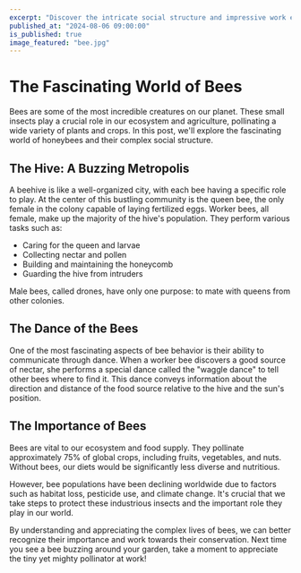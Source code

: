 ```yaml
---
excerpt: "Discover the intricate social structure and impressive work ethic of honeybees, nature's tiny yet mighty pollinators."
published_at: "2024-08-06 09:00:00"
is_published: true
image_featured: "bee.jpg"
---
```


# The Fascinating World of Bees

Bees are some of the most incredible creatures on our planet. These small insects play a crucial role in our ecosystem and agriculture, pollinating a wide variety of plants and crops. In this post, we'll explore the fascinating world of honeybees and their complex social structure.

## The Hive: A Buzzing Metropolis

A beehive is like a well-organized city, with each bee having a specific role to play. At the center of this bustling community is the queen bee, the only female in the colony capable of laying fertilized eggs. Worker bees, all female, make up the majority of the hive's population. They perform various tasks such as:

- Caring for the queen and larvae
- Collecting nectar and pollen
- Building and maintaining the honeycomb
- Guarding the hive from intruders

Male bees, called drones, have only one purpose: to mate with queens from other colonies.

## The Dance of the Bees

One of the most fascinating aspects of bee behavior is their ability to communicate through dance. When a worker bee discovers a good source of nectar, she performs a special dance called the "waggle dance" to tell other bees where to find it. This dance conveys information about the direction and distance of the food source relative to the hive and the sun's position.

## The Importance of Bees

Bees are vital to our ecosystem and food supply. They pollinate approximately 75% of global crops, including fruits, vegetables, and nuts. Without bees, our diets would be significantly less diverse and nutritious.

However, bee populations have been declining worldwide due to factors such as habitat loss, pesticide use, and climate change. It's crucial that we take steps to protect these industrious insects and the important role they play in our world.

By understanding and appreciating the complex lives of bees, we can better recognize their importance and work towards their conservation. Next time you see a bee buzzing around your garden, take a moment to appreciate the tiny yet mighty pollinator at work!